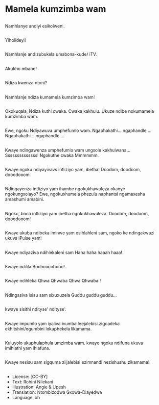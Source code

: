# Mamela kumzimba wam

##
Namhlanye andiyi esikolweni.

##
Yiholideyi!

##
Namhlanje andizubukela umabona-kude/ iTV.

##
Akukho mbane!

##
Ndiza kwenza ntoni?

##
Namhlanje ndiza kumamela kumzimba wam!

##
Okokuqala, Ndiza kuthi cwaka. Cwaka kakhulu.
Ukuze ndibe nokumamela kumzimba wam.

##
Ewe, ngoku Ndiyawuva umphefumlo wam.
Ngaphakathi...  ngaphandle ...
Ngaphakathi...   ngaphandle ...

##
Kwaye ndingawenza umphefumlo wam ungxole kakhulwana...
Ssssssssssssss!
Ngokuthe cwaka  Mmmmmm.

##
Kwaye ngoku ndiyayivavs intliziyo yam, ibetha!
Doodom,  doodoom,  dooodooom.

##
Ndingayenza intliziyo yam ihambe ngokukhawuleza okanye ngokungxolayo?
Ewe, ngokuxhumela phezulu naphantsi ngamaxesha amashumi amabini.

##
Ngoku, bona intliziyo yam ibetha ngokukhawuleza.
Doodom,  doodoom,  dooodooom!

##
Kwaye ukuba ndibeka iminwe yam esihlahleni sam,
ngoko ke ndingakwazi ukuva iPulse yam!

##
Kwaye ndiyaziva ndihlekaleni sam
Haha  haha  haaah  haaa!

##
Kwaye ndilila
Boohoooohooo!

##
Kwaye ndihleka
Qhwa  Qhwaba  Qhwa  Qhwaba !

##
Ndingasiva isisu sam sixuxuzela
Guddu   guddu  guddu...

##
kwaye sisithi
ndityse'  ndityse'.

##
Kwaye impumlo yam iyaliva ivumba leejalebisi zigcadeka ekhitshini/egumbini lokuphekela likamama.

##
Kuluyolo ukuphulaphula umzimba wam.
kwaye ngoku ndifuna ukuva imihlathi yam ihlafuna.

##
Kwaye nesisu sam sigquma ziijalebisi ezimnandi nezishushu zikamama!

##
* License: [CC-BY]
* Text: Rohini Nilekani
* Illustration: Angie & Upesh
* Translation: Ntombizodwa Gxowa-Dlayedwa
* Language: xh
